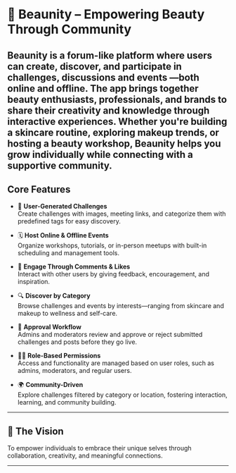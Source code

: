 # 🩷 Beaunity – Empowering Beauty Through Community

**Beaunity** is a forum-like platform where users can create, discover, and participate in challenges, discussions and events —both online and offline. The app brings together beauty enthusiasts, professionals, and brands to share their creativity and knowledge through interactive experiences. Whether you're building a skincare routine, exploring makeup trends, or hosting a beauty workshop, Beaunity helps you grow individually while connecting with a supportive community.
---

## Core Features

- 🧴 **User-Generated Challenges**  
  Create challenges with images, meeting links, and categorize them with predefined tags for easy discovery.

- 🗓️ **Host Online & Offline Events**  
  Organize workshops, tutorials, or in-person meetups with built-in scheduling and management tools.

- 💬 **Engage Through Comments & Likes**  
  Interact with other users by giving feedback, encouragement, and inspiration.

- 🔍 **Discover by Category**  
  Browse challenges and events by interests—ranging from skincare and makeup to wellness and self-care.

- 📩 **Approval Workflow**  
  Admins and moderators review and approve or reject submitted challenges and posts before they go live.

- 👩‍💼 **Role-Based Permissions**  
  Access and functionality are managed based on user roles, such as admins, moderators, and regular users.

- 🌍 **Community-Driven**  
  Explore challenges filtered by category or location, fostering interaction, learning, and community building.

---

## 💖 The Vision

To empower individuals to embrace their unique selves through collaboration, creativity, and meaningful connections.

---



